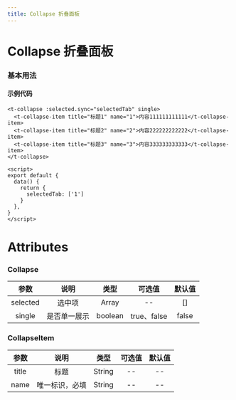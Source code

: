 ```yaml
---
title: Collapse 折叠面板
---
```

# Collapse 折叠面板

### 基本用法

<ClientOnly>
<collapse-demos></collapse-demos>
</ClientOnly>

#### 示例代码

```vue
<t-collapse :selected.sync="selectedTab" single>
  <t-collapse-item title="标题1" name="1">内容111111111111</t-collapse-item>
  <t-collapse-item title="标题2" name="2">内容222222222222</t-collapse-item>
  <t-collapse-item title="标题3" name="3">内容333333333333</t-collapse-item>
</t-collapse>

<script>
export default {
  data() {
    return {
      selectedTab: ['1']
    }
  },
}
</script>
```

# Attributes

### Collapse 
|参数| 说明 |  类型  | 可选值 | 默认值 |
| :-------------: |:-------------:| :-----:|:-----:|:-----:|
|selected| 选中项 | Array |--|[]
| single | 是否单一展示 |    boolean | true、false|false

### CollapseItem
|参数| 说明 |  类型  | 可选值 | 默认值 |
| :-------------: |:-------------:| :-----:|:-----:|:-----:|
|title| 标题 | String |--|--
| name | 唯一标识，必填 |    String |-- |--